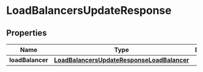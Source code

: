 

# LoadBalancersUpdateResponse


## Properties

| Name | Type | Description | Notes |
|------------ | ------------- | ------------- | -------------|
|**loadBalancer** | [**LoadBalancersUpdateResponseLoadBalancer**](LoadBalancersUpdateResponseLoadBalancer.md) |  |  [optional] |



